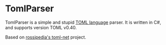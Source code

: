 # TomlParser

TomlParser is a simple and stupid [TOML language](https://github.com/toml-lang/toml) parser. It is written in C#, and supports version TOML v0.40.

Based on [rossipedia's toml-net](https://github.com/rossipedia/toml-net) project.
